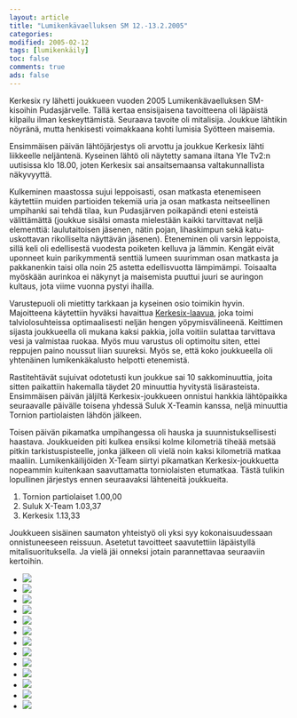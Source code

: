 ```yaml
--- 
layout: article 
title: "Lumikenkävaelluksen SM 12.-13.2.2005" 
categories: 
modified: 2005-02-12 
tags: [lumikenkäily]
toc: false 
comments: true 
ads: false 
--- 
```


Kerkesix ry lähetti joukkueen vuoden 2005 Lumikenkävaelluksen
SM-kisoihin Pudasjärvelle. Tällä kertaa ensisijaisena tavoitteena oli
läpäistä kilpailu ilman keskeyttämistä. Seuraava tavoite oli mitalisija.
Joukkue lähtikin nöyränä, mutta henkisesti voimakkaana kohti lumisia
Syötteen maisemia.

Ensimmäisen päivän lähtöjärjestys oli arvottu ja joukkue Kerkesix lähti
liikkeelle neljäntenä. Kyseinen lähtö oli näytetty samana iltana Yle
Tv2:n uutisissa klo 18.00, joten Kerkesix sai ansaitsemaansa
valtakunnallista näkyvyyttä.

Kulkeminen maastossa sujui leppoisasti, osan matkasta etenemiseen
käytettiin muiden partioiden tekemiä uria ja osan matkasta neitseellinen
umpihanki sai tehdä tilaa, kun Pudasjärven poikapändi eteni esteistä
välittämättä (joukkue sisälsi omasta mielestään kaikki tarvittavat neljä
elementtiä: laulutaitoisen jäsenen, nätin pojan, lihaskimpun sekä
katu-uskottavan rikolliselta näyttävän jäsenen). Eteneminen oli varsin
leppoista, sillä keli oli edellisestä vuodesta poiketen kelluva ja
lämmin. Kengät eivät uponneet kuin parikymmentä senttiä lumeen suurimman
osan matkasta ja pakkanenkin taisi olla noin 25 astetta edellisvuotta
lämpimämpi. Toisaalta myöskään aurinkoa ei näkynyt ja maisemista puuttui
juuri se auringon kultaus, jota viime vuonna pystyi ihailla.

Varustepuoli oli mietitty tarkkaan ja kyseinen osio toimikin hyvin.
Majoitteena käytettiin hyväksi havaittua
[Kerkesix-laavua](kerkesix-laavu), joka toimi talviolosuhteissa
optimaalisesti neljän hengen yöpymisvälineenä. Keittimen sijasta
joukkueella oli mukana kaksi pakkia, jolla voitiin sulattaa tarvittava
vesi ja valmistaa ruokaa. Myös muu varustus oli optimoitu siten, ettei
reppujen paino noussut liian suureksi. Myös se, että koko joukkueella
oli yhtenäinen lumikenkäkalusto helpotti etenemistä.

Rastitehtävät sujuivat odotetusti kun joukkue sai 10 sakkominuuttia,
joita sitten paikattiin hakemalla täydet 20 minuuttia hyvitystä
lisärasteista. Ensimmäisen päivän jäljiltä Kerkesix-joukkueen onnistui
hankkia lähtöpaikka seuraavalle päivälle toisena yhdessä Suluk X-Teamin
kanssa, neljä minuuttia Tornion partiolaisten lähdön jälkeen.

Toisen päivän pikamatka umpihangessa oli hauska ja suunnistuksellisesti
haastava. Joukkueiden piti kulkea ensiksi kolme kilometriä tiheää metsää
pitkin tarkistuspisteelle, jonka jälkeen oli vielä noin kaksi kilometriä
matkaa maaliin. Lumikenkäilijöiden X-Team siirtyi pikamatkan
Kerkesix-joukkuetta nopeammin kuitenkaan saavuttamatta torniolaisten
etumatkaa. Tästä tulikin lopullinen järjestys ennen seuraavaksi
lähteneitä joukkueita.

1.  Tornion partiolaiset 1.00,00
2.  Suluk X-Team 1.03,37
3.  Kerkesix 1.13,33

Joukkueen sisäinen saumaton yhteistyö oli yksi syy kokonaisuudessaan
onnistuneeseen reissuun. Asetetut tavoitteet saavutettiin läpäistyllä
mitalisuorituksella. Ja vielä jäi onneksi jotain parannettavaa
seuraaviin kertoihin.

<div class="image-gallery">

-   [![](/Media/Default/ImageGalleries/lumikenkavaellus-sm-2005/Thumbnails/vaelluslumikenkasm2005_06b.jpg)](/Media/Default/ImageGalleries/lumikenkavaellus-sm-2005/vaelluslumikenkasm2005_06b.jpg)
-   [![](/Media/Default/ImageGalleries/lumikenkavaellus-sm-2005/Thumbnails/vaelluslumikenkasm2005_04b.jpg)](/Media/Default/ImageGalleries/lumikenkavaellus-sm-2005/vaelluslumikenkasm2005_04b.jpg)
-   [![](/Media/Default/ImageGalleries/lumikenkavaellus-sm-2005/Thumbnails/vaelluslumikenkasm2005_02b.jpg)](/Media/Default/ImageGalleries/lumikenkavaellus-sm-2005/vaelluslumikenkasm2005_02b.jpg)
-   [![](/Media/Default/ImageGalleries/lumikenkavaellus-sm-2005/Thumbnails/vaelluslumikenkasm2005_03b.jpg)](/Media/Default/ImageGalleries/lumikenkavaellus-sm-2005/vaelluslumikenkasm2005_03b.jpg)
-   [![](/Media/Default/ImageGalleries/lumikenkavaellus-sm-2005/Thumbnails/vaelluslumikenkasm2005_05b.jpg)](/Media/Default/ImageGalleries/lumikenkavaellus-sm-2005/vaelluslumikenkasm2005_05b.jpg)
-   [![](/Media/Default/ImageGalleries/lumikenkavaellus-sm-2005/Thumbnails/vaelluslumikenkasm2005_08b.jpg)](/Media/Default/ImageGalleries/lumikenkavaellus-sm-2005/vaelluslumikenkasm2005_08b.jpg)
-   [![](/Media/Default/ImageGalleries/lumikenkavaellus-sm-2005/Thumbnails/vaelluslumikenkasm2005_12b.jpg)](/Media/Default/ImageGalleries/lumikenkavaellus-sm-2005/vaelluslumikenkasm2005_12b.jpg)
-   [![](/Media/Default/ImageGalleries/lumikenkavaellus-sm-2005/Thumbnails/vaelluslumikenkasm2005_07b.jpg)](/Media/Default/ImageGalleries/lumikenkavaellus-sm-2005/vaelluslumikenkasm2005_07b.jpg)
-   [![](/Media/Default/ImageGalleries/lumikenkavaellus-sm-2005/Thumbnails/vaelluslumikenkasm2005_10b.jpg)](/Media/Default/ImageGalleries/lumikenkavaellus-sm-2005/vaelluslumikenkasm2005_10b.jpg)
-   [![](/Media/Default/ImageGalleries/lumikenkavaellus-sm-2005/Thumbnails/vaelluslumikenkasm2005_13b.jpg)](/Media/Default/ImageGalleries/lumikenkavaellus-sm-2005/vaelluslumikenkasm2005_13b.jpg)
-   [![](/Media/Default/ImageGalleries/lumikenkavaellus-sm-2005/Thumbnails/vaelluslumikenkasm2005_09b.jpg)](/Media/Default/ImageGalleries/lumikenkavaellus-sm-2005/vaelluslumikenkasm2005_09b.jpg)
-   [![](/Media/Default/ImageGalleries/lumikenkavaellus-sm-2005/Thumbnails/vaelluslumikenkasm2005_11b.jpg)](/Media/Default/ImageGalleries/lumikenkavaellus-sm-2005/vaelluslumikenkasm2005_11b.jpg)
-   [![](/Media/Default/ImageGalleries/lumikenkavaellus-sm-2005/Thumbnails/vaelluslumikenkasm2005_01b.jpg)](/Media/Default/ImageGalleries/lumikenkavaellus-sm-2005/vaelluslumikenkasm2005_01b.jpg)

</div>
